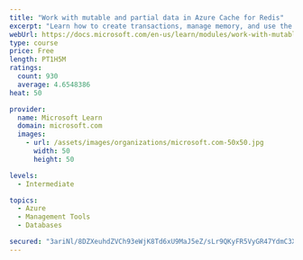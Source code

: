 ```yaml
---
title: "Work with mutable and partial data in Azure Cache for Redis"
excerpt: "Learn how to create transactions, manage memory, and use the cache-aside pattern with Azure Cache for Redis"
webUrl: https://docs.microsoft.com/en-us/learn/modules/work-with-mutable-and-partial-data-in-a-redis-cache/
type: course
price: Free
length: PT1H5M
ratings:
  count: 930
  average: 4.6548386
heat: 50

provider:
  name: Microsoft Learn
  domain: microsoft.com
  images:
    - url: /assets/images/organizations/microsoft.com-50x50.jpg
      width: 50
      height: 50

levels:
  - Intermediate

topics:
  - Azure
  - Management Tools
  - Databases

secured: "3ariNl/8DZXeuhdZVCh93eWjK8Td6xU9MaJ5eZ/sLr9QKyFR5VyGR47YdmC3XLihcN5m+dMVRTk/+0C6ZXVME2HSg/YJu3YH3FZctSbtMfNEt8gWy0smS7IT72UcZpWocXBEVdUfqph3eQzITlayrk8mPfnh+gc9Dp9aSbfa5K12tpaiyhzZry8N2PpDdxUYQb8ax6Ct7DpibQh45DlG6z8VXD8Nxx41hc3f3LannCNGN8MyqcJHVsExoaLKvHlTinLFpz/sHO59ofs6BhFgb7ezOXLK6ibyz+RUPSn3oR3/xb/Bw2c1RIMuz/R0R+iS5DQ61MksGS8iy8waqEMyArzSPnwRVo7VSB9703P7wZGkF7dVklp7x1ltESmjFPQMJf318kJWdJfRfnPzJQY0UWMMKYzEjE1+AvxtAG2Dvzk=;5/S4+PjcQhOjcsh+xoMCIQ=="
---
```


